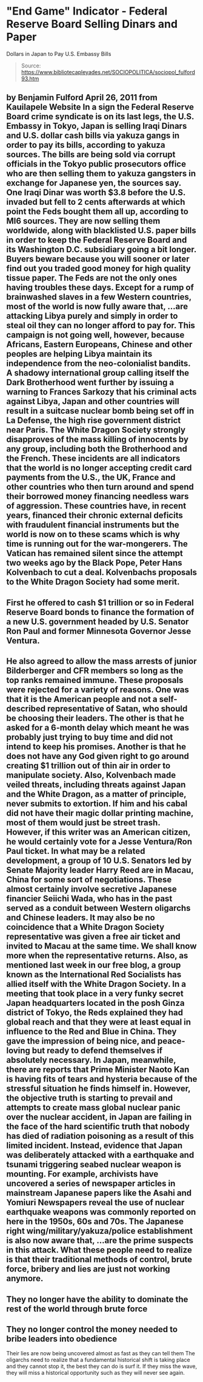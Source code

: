 # "End Game" Indicator - Federal Reserve Board Selling Dinars and Paper 
Dollars in Japan to Pay U.S. Embassy Bills

> Source: https://www.bibliotecapleyades.net/SOCIOPOLITICA/sociopol_fulford93.htm

by Benjamin Fulford
April 26, 2011
from
Kauilapele Website
In a sign the
Federal Reserve Board crime syndicate is on
its last legs, the U.S. Embassy in Tokyo, Japan is selling Iraqi Dinars
and U.S. dollar cash bills via yakuza gangs in order to pay its bills,
according to yakuza sources.
The bills are being sold via corrupt officials
in the Tokyo public prosecutors office who are then selling them to yakuza
gangsters in exchange for Japanese yen, the sources say. One Iraqi Dinar was
worth $3.8 before the U.S. invaded but fell to 2 cents afterwards at which
point the Feds bought them all up, according to MI6 sources.
They are now selling them worldwide, along with
blacklisted U.S. paper bills in order to keep the Federal Reserve Board and
its Washington D.C. subsidiary going a bit longer.
Buyers beware because you will sooner or
later find out you traded good money for high quality tissue paper.
The Feds are not the only ones having troubles these days. Except for a rump
of brainwashed slaves in a few Western countries, most of the world is now
fully aware that,
...are attacking Libya purely and simply in
order to steal oil they can no longer afford to pay for.
This campaign is not going well, however,
because Africans, Eastern Europeans, Chinese and other peoples are helping
Libya maintain its independence from the neo-colonialist bandits.
A shadowy international group calling itself the
Dark Brotherhood went further by issuing a warning to Frances
Sarkozy that his criminal acts against Libya, Japan and other countries will
result in a suitcase nuclear bomb being set off in La Defense, the high rise
government district near Paris.
The
White Dragon Society strongly disapproves
of the mass killing of innocents by any group, including both the
Brotherhood and the French.
These incidents are all indicators that the world is no longer accepting
credit card payments from the U.S., the UK, France and other countries who
then turn around and spend their borrowed money financing needless wars of
aggression. These countries have, in recent years, financed their chronic
external deficits with fraudulent financial instruments but the world is now
on to these scams which is why time is running out for the war-mongerers.
The
Vatican has remained silent since the attempt two weeks ago by
the Black Pope, Peter Hans Kolvenbach
to cut a deal.
Kolvenbachs proposals to the White Dragon
Society had some merit.
-
First he offered to cash $1 trillion or
so in Federal Reserve Board bonds to finance the formation of a
new U.S. government headed by U.S. Senator Ron Paul and
former Minnesota Governor Jesse Ventura.
-
He also agreed to allow the mass arrests
of junior
Bilderberger and
CFR members so long as the top
ranks remained immune.
These proposals were rejected for a variety of
reasons.
One was that it is the American people and not a
self-described representative of Satan, who should be choosing their
leaders. The other is that he asked for a 6-month delay which meant he was
probably just trying to buy time and did not intend to keep his
promises.
Another is that he does not have any God
given right to go around creating $1 trillion out of thin air in order to
manipulate society. Also, Kolvenbach made veiled threats, including threats
against Japan and the White Dragon, as a matter of principle, never submits
to extortion. If him and his cabal did not have their magic dollar printing
machine, most of them would just be street trash.
However, if this writer was an American citizen, he would certainly vote for
a
Jesse Ventura/Ron
Paul ticket.
In what may be a related development, a group of 10 U.S. Senators led by
Senate Majority leader Harry Reed are in Macau, China for some sort of
negotiations. These almost certainly involve secretive Japanese financier
Seiichi Wada, who has in the past served as a conduit between Western
oligarchs and Chinese leaders.
It may also be no coincidence that a White
Dragon Society representative was given a free air ticket and invited to
Macau at the same time. We shall know more when the representative returns.
Also, as mentioned last week in our free blog, a group known as the
International Red Socialists has allied itself with the White Dragon
Society. In a meeting that took place in a very funky secret Japan
headquarters located in the posh Ginza district of Tokyo, the Reds explained
they had global reach and that they were at least equal in influence to the
Red and Blue in China.
They gave the impression of being nice, and
peace-loving but ready to defend themselves if absolutely necessary.
In Japan, meanwhile, there are reports that Prime Minister Naoto Kan
is having fits of tears and hysteria because of the stressful situation he
finds himself in. However, the objective truth is starting to prevail and
attempts to create mass global nuclear panic over the nuclear accident, in
Japan are failing in the face of the hard scientific truth that nobody has
died of radiation poisoning as a result of this limited incident.
Instead, evidence that Japan was deliberately attacked with a earthquake and
tsunami triggering seabed nuclear weapon is mounting.
For example, archivists have uncovered a series
of newspaper articles in mainstream Japanese papers like the Asahi and
Yomiuri Newspapers reveal the
use of nuclear earthquake weapons was
commonly reported on here in the 1950s, 60s and 70s.
The Japanese right wing/military/yakuza/police
establishment is also now aware that,
...are the prime suspects in this attack.
What these people need to realize is that their traditional methods of
control, brute force, bribery and lies are just not working anymore.
-
They no longer have the ability to
dominate the rest of the world through brute force
-
They no longer control the money needed
to bribe leaders into obedience
-
Their lies are now being uncovered
almost as fast as they can tell them
The oligarchs need to realize that a fundamental
historical shift is taking place and they cannot stop it, the best they can
do is surf it.
If they miss the wave, they will miss a
historical opportunity such as they will never see again.

